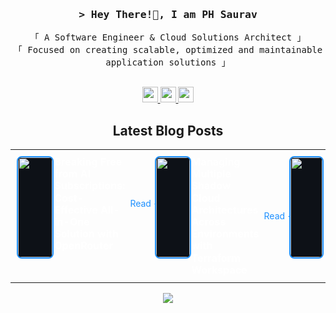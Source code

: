 
<h3 align="center">
        <samp>&gt; Hey There!👋, I am
                <b>PH Saurav</b>
        </samp>

</h3>
<p align="center">
      <samp>
          「 A Software Engineer & Cloud Solutions Architect 」
          <br>
          「 Focused on creating scalable, optimized and maintainable application solutions</b> 」
          <br>
          <br>
  </samp>
  
</p>
<p align="center">
  <a href="https://www.linkedin.com/in/phsaurav">
    <img src="https://img.shields.io/badge/linkedin-%230077B5.svg?&style=for-the-badge&logo=linkedin&logoColor=white" height=25>
  </a>
  <a href="https://medium.com/@phsaurav">
    <img src="https://img.shields.io/badge/medium-%2312100E.svg?&style=for-the-badge&logo=medium&logoColor=white" height=25>
  </a>
  <a href="https://dev.to/phsaurav">
    <img src="https://img.shields.io/badge/DEV.TO-%230A0A0A.svg?&style=for-the-badge&logo=dev-dot-to&logoColor=white" height=25>
  </a>
</p>


<div style="text-align: center;">
  <h2>Latest Blog Posts</h2>
</div>

<table align="center" width="100%" border="0" cellspacing="0" cellpadding="0" style="border:none; border-collapse:collapse;">
  <tr>
    <td width="33%" style="padding: 10px; vertical-align: top; border:none !important;">
      <div style="display: flex; align-items: flex-start;">
        <div style="width: 30%; margin-right: 5px;">
          <img src="https://miro.medium.com/v2/resize:fit:4800/format:webp/1*JmFaQf1AX0vDAJC2p7kjRA.png" style="width: 100%; height: 160px; border: 2px solid #1E90FF; background-color: #0D1117; object-fit: fill; border-radius: 8px !important;" />
        </div>
        <div style="width: 70%; color: #FFFFFF; text-align: left; line-height: 1.2;">
          <div style="display: flex; justify-content: space-between; align-items: center;">
            <h4 style="margin-top: 0; margin-bottom: 0; flex: 1;">Breaking Free from AI Subscriptions: Cost-Effective All-in-One Solution with OpenRouter</h4>
            <a href="https://medium.com/@phsaurav/breaking-free-from-ai-subscriptions-cost-effective-all-in-one-solution-with-openrouter-a1f596ce1227" target="_blank" rel="noreferrer nofollow" style="color: #1E90FF; font-size: 14px; text-decoration: none; white-space: nowrap; margin-left: 8px;">Read →</a>
          </div>
        </div>
      </div>
    </td>
    <td width="33%" style="padding: 10px; vertical-align: top; border:none !important;">
      <div style="display: flex; align-items: flex-start;">
        <div style="width: 30%; margin-right: 5px;">
          <img src="https://miro.medium.com/v2/resize:fit:1400/format:webp/0*w5g7sc3WbY1nWrcZ.jpg" style="width: 100%; height: 160px; border: 2px solid #1E90FF; background-color: #0D1117; object-fit: fill; border-radius: 8px !important;" />
        </div>
        <div style="width: 70%; color: #FFFFFF; text-align: left; line-height: 1.2;">
          <div style="display: flex; justify-content: space-between; align-items: center;">
            <h4 style="margin-top: 0; margin-bottom: 0; flex: 1;">Managing Multiple Shadow Cloud Architectures Across Environments with Terraform Workspace</h4>
            <a href="https://medium.com/aws-tip/managing-multiple-shadow-cloud-architectures-across-development-staging-and-production-17ff55390828" target="_blank" rel="noreferrer nofollow" style="color: #1E90FF; font-size: 14px; text-decoration: none; white-space: nowrap; margin-left: 8px;">Read →</a>
          </div>
        </div>
      </div>
    </td>
    <td width="33%" style="padding: 10px; vertical-align: top; border:none !important;">
      <div style="display: flex; align-items: flex-start;">
        <div style="width: 30%; margin-right: 5px;">
          <img src="https://media.licdn.com/dms/image/v2/D5612AQHdaBew93G0YQ/article-cover_image-shrink_720_1280/article-cover_image-shrink_720_1280/0/1728051786232?e=1747872000&v=beta&t=SPhx6CKqbdKeVb2uitLxfrB2SgXxey1NmhNP94HZiYQ" style="width: 100%; height: 160px; border: 2px solid #1E90FF; background-color: #0D1117; object-fit: cover; border-radius: 8px !important;" />
        </div>
        <div style="width: 70%; color: #FFFFFF; text-align: left; line-height: 1.2;">
          <div style="display: flex; justify-content: space-between; align-items: center;">
            <h4 style="margin-top: 0; margin-bottom: 0; flex: 1;">OnVUE Exam Experience From Bangladesh (AWS Certification Exam)</h4>
                  <br>
            <a href="https://www.linkedin.com/pulse/onvue-exam-experience-from-bangladesh-aws-parvez-hossain-saurav-iptcc/?trackingId=iRkzfnaqTyiXx%2BLa5zZiTA%3D%3D" target="_blank" rel="noreferrer nofollow" style="color: #1E90FF; font-size: 14px; text-decoration: none; white-space: nowrap; margin-left: 8px;">Read →</a>
          </div>
        </div>
      </div>
    </td>
  </tr>
</table>





<p align="center">
<img src="https://git-hub-streak-stats.vercel.app/?user=phsaurav&theme=nord&hide_border=true%22%20alt=%22GitHub%20Streak&card_width=600" />
</p>
